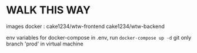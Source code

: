 # WALK THIS WAY

images docker : cake1234/wtw-frontend
                cake1234/wtw-backend

env variables for docker-compose in .env, run `docker-compose up -d`
git only branch 'prod' in virtual machine